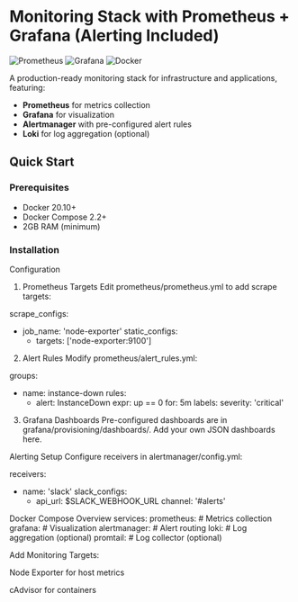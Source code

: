 # Monitoring Stack with Prometheus + Grafana (Alerting Included)

![Prometheus](https://img.shields.io/badge/Prometheus-E6522C?style=for-the-badge&logo=Prometheus&logoColor=white)
![Grafana](https://img.shields.io/badge/Grafana-F46800?style=for-the-badge&logo=Grafana&logoColor=white)
![Docker](https://img.shields.io/badge/Docker-2496ED?style=for-the-badge&logo=Docker&logoColor=white)

A production-ready monitoring stack for infrastructure and applications, featuring:
- **Prometheus** for metrics collection
- **Grafana** for visualization
- **Alertmanager** with pre-configured alert rules
- **Loki** for log aggregation (optional)

##  Quick Start

### Prerequisites
- Docker 20.10+
- Docker Compose 2.2+
- 2GB RAM (minimum)

### Installation

 Configuration
1. Prometheus Targets
Edit prometheus/prometheus.yml to add scrape targets:

scrape_configs:
  - job_name: 'node-exporter'
    static_configs:
      - targets: ['node-exporter:9100']

2. Alert Rules
Modify prometheus/alert_rules.yml:

groups:
- name: instance-down
  rules:
  - alert: InstanceDown
    expr: up == 0
    for: 5m
    labels:
      severity: 'critical'

3. Grafana Dashboards
Pre-configured dashboards are in grafana/provisioning/dashboards/. Add your own JSON dashboards here.

 Alerting Setup
Configure receivers in alertmanager/config.yml:

receivers:
- name: 'slack'
  slack_configs:
  - api_url: $SLACK_WEBHOOK_URL
    channel: '#alerts'

Docker Compose Overview
services:
  prometheus: # Metrics collection
  grafana:    # Visualization
  alertmanager: # Alert routing
  loki:       # Log aggregation (optional)
  promtail:   # Log collector (optional)

Add Monitoring Targets:

Node Exporter for host metrics

cAdvisor for containers
